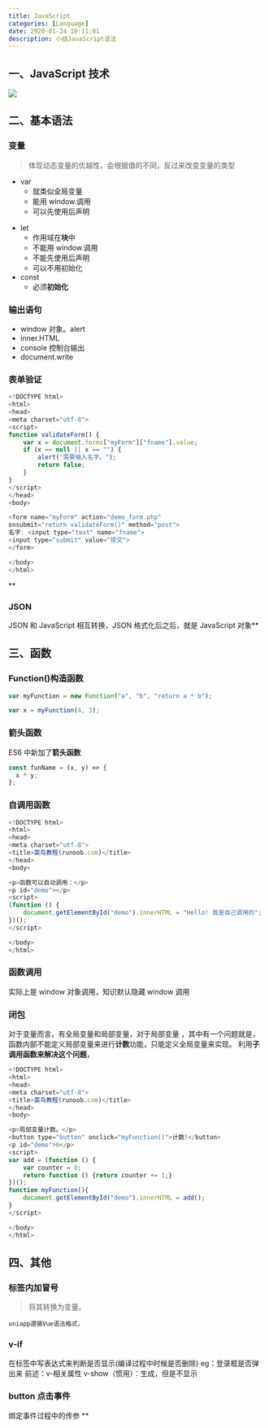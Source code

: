 ```yaml
---
title: JavaScript
categories: [Language]
date: 2020-01-24 16:11:01
description: 小结JavaScript语法
---
```


## 一、JavaScript 技术

![](https://cdn.nlark.com/yuque/0/2020/png/1484158/1598689552509-6b3557cb-db72-41b3-b64b-183931a83443.png#align=left&display=inline&height=221&margin=%5Bobject%20Object%5D&originHeight=323&originWidth=744&size=0&status=done&style=shadow&width=508)

## 二、基本语法

### 变量

> 体现动态变量的优越性，会根据值的不同，反过来改变变量的类型

- var
  - 就类似全局变量
  - 能用 window.调用
  - 可以先使用后声明

* let
  - 作用域在**块**中
  - 不能用 window.调用
  - 不能先使用后声明
  - 可以不用初始化
* const
  - 必须**初始化**

### 输出语句

- window 对象。alert
- inner.HTML
- console 控制台输出
- document.write

### 表单验证

```javascript
<!DOCTYPE html>
<html>
<head>
<meta charset="utf-8">
<script>
function validateForm() {
    var x = document.forms["myForm"]["fname"].value;
    if (x == null || x == "") {
        alert("需要输入名字。");
        return false;
    }
}
</script>
</head>
<body>

<form name="myForm" action="demo_form.php"
onsubmit="return validateForm()" method="post">
名字: <input type="text" name="fname">
<input type="submit" value="提交">
</form>

</body>
</html>
```

\*\*

### JSON

JSON 和 JavaScript 相互转换，JSON 格式化后之后，就是 JavaScript 对象\*\*

## 三、函数

### Function()构造函数

```javascript
var myFunction = new Function("a", "b", "return a * b");

var x = myFunction(4, 3);
```

### 箭头函数

ES6 中新加了**箭头函数**

```javascript
const funName = (x, y) => {
  x * y;
};
```

### 自调用函数

```javascript
<!DOCTYPE html>
<html>
<head>
<meta charset="utf-8">
<title>菜鸟教程(runoob.com)</title>
</head>
<body>

<p>函数可以自动调用：</p>
<p id="demo"></p>
<script>
(function () {
    document.getElementById("demo").innerHTML = "Hello! 我是自己调用的";
})();
</script>

</body>
</html>
```

### 函数调用

实际上是 window 对象调用，知识默认隐藏 window 调用

### 闭包

对于变量而言，有全局变量和局部变量，对于局部变量 ，其中有一个问题就是，函数内部不能定义局部变量来进行**计数**功能，只能定义全局变量来实现。
利用**子调用函数来解决这个问题**，

```javascript
<!DOCTYPE html>
<html>
<head>
<meta charset="utf-8">
<title>菜鸟教程(runoob.com)</title>
</head>
<body>

<p>局部变量计数。</p>
<button type="button" onclick="myFunction()">计数!</button>
<p id="demo">0</p>
<script>
var add = (function () {
    var counter = 0;
    return function () {return counter += 1;}
})();
function myFunction(){
    document.getElementById("demo").innerHTML = add();
}
</script>

</body>
</html>
```

## **四、其他**

### 标签内加冒号

> 将其转换为变量。

    uniapp遵循Vue语法格式，

### v-if

在标签中写表达式来判断是否显示(编译过程中时候是否删除)
eg：登录框是否弹出来
前述：v-相关属性
v-show（惯用）：生成，但是不显示

### button 点击事件

绑定事件过程中的传参
\*\*
